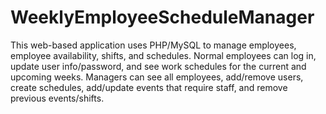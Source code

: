 # WeeklyEmployeeScheduleManager
This web-based application uses PHP/MySQL to manage employees, employee availability, shifts, and schedules. Normal employees can log in, update user info/password, and see work schedules for the current and upcoming weeks. Managers can see all employees, add/remove users, create schedules, add/update events that require staff, and remove previous events/shifts.
